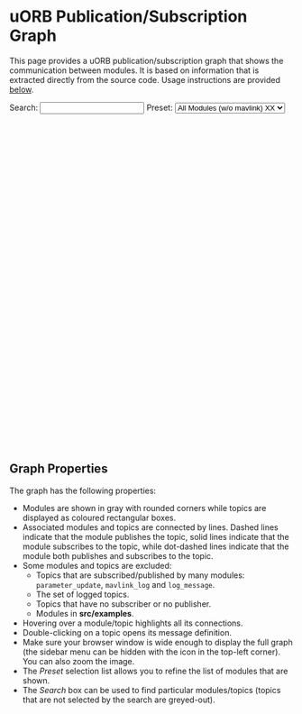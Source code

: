 # uORB Publication/Subscription Graph

This page provides a uORB publication/subscription graph that shows the communication between modules.
It is based on information that is extracted directly from the source code.
Usage instructions are provided [below](#graph-properties).


Search: <input id="search" type="text" >
Preset: <select id ="select-graph" name="select-graph">
    <option value='./graph_full_no_mavlink.json'>All Modules (w/o mavlink) XX</option>
    <option value='../graph_full.json'>REL All Modules</option>
    <option value='./graph_px4_sitl.json'>SITL Modules</option>
    <option value='/graph_px4_fmu-v5.json'>FMUv5 Modules</option>
    <option value='./graph_px4_fmu-v4.json'>FMUv4 Modules</option>
    <option value='./graph_px4_fmu-v2.json'>FMUv2 Modules</option>
</select>
<br/>
<svg id="svg-graph" width="1200" height="1400" style="text-align: center; margin-left: -230px; margin-right: -230px;"></svg>
<script type="application/javascript" src="https://cdn.jsdelivr.net/gh/hamishwillee/PX4-user_guide@4d1fbe9/en/middleware/uorb_graph.js" asysc></script>

<!-- https://github.com/hamishwillee/PX4-user_guide/blob/v1.22/.vuepress/public/en/middleware/uorb_graph.js -->
<!-- <script type="application/javascript" src="uorb_graph.js" asysc></script> -->


## Graph Properties

The graph has the following properties:

- Modules are shown in gray with rounded corners while topics are displayed as coloured rectangular boxes.
- Associated modules and topics are connected by lines.
  Dashed lines indicate that the module publishes the topic, solid lines indicate that the module subscribes to the topic, while dot-dashed lines indicate that the module both publishes and subscribes to the topic.
- Some modules and topics are excluded:
  - Topics that are subscribed/published by many modules: `parameter_update`, `mavlink_log` and `log_message`.
  - The set of logged topics.
  - Topics that have no subscriber or no publisher.
  - Modules in **src/examples**.
- Hovering over a module/topic highlights all its connections.
- Double-clicking on a topic opens its message definition.
- Make sure your browser window is wide enough to display the full graph (the sidebar menu can be hidden with the icon in the top-left corner).
  You can also zoom the image.
- The *Preset* selection list allows you to refine the list of modules that are shown.
- The *Search* box can be used to find particular modules/topics (topics that are not selected by the search are greyed-out).


